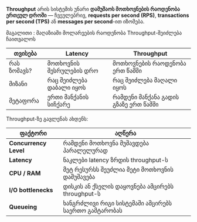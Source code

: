 **Throughput** არის სისტემის უნარი **დამუშაოს მოთხოვნების რაოდენობა ერთეულ დროში** — ჩვეულებრივ, **requests per second (RPS)**, **transactions per second (TPS)** ან **messages per second**-ით იზომება.

მაგალითი : მაღაზიაში მოლარეების რაოდენობა Throughput-შეიძლება ჩაითვალოს

|თვისება|**Latency**|**Throughput**|
|---|---|---|
|რას ზომავს?|მოთხოვნის შესრულების დრო|მოთხოვნების რაოდენობა ერთ წამში|
|მიზანი|რაც შეიძლება დაბალი იყოს|რაც შეიძლება მაღალი იყოს|
|მეტაფორა|ერთი მანქანის სიჩქარე|რამდენი მანქანა გადის გზაზე ერთ წამში|

Throughput-ზე გავლენას ახდენს:

|ფაქტორი|აღწერა|
|---|---|
|**Concurrency Level**|რამდენი მოთხოვნა მუშავდება პარალელურად|
|**Latency**|ნაკლები latency ზრდის throughput-ს|
|**CPU / RAM**|მეტ რესურსს შეუძლია მეტი მოთხოვნის დამუშავება|
|**I/O bottlenecks**|დისკის ან ქსელის დაყოვნება ამცირებს throughput-ს|
|**Queueing**|ხანგრძლივი რიგი სისტემაში ამცირებს საერთო გამტარობას|